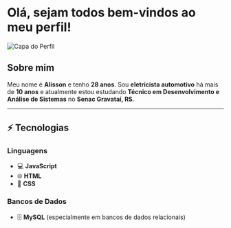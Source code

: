# Olá, sejam todos bem-vindos ao meu perfil!

![Capa do Perfil](https://www.bing.com/images/create/letra-a-com-fundo-tecnolicos/1-66fddfbbc61b4395b372f732a23aeb9a?id=XaLthZp6CilQf1ppf9aIZA%3d%3d&view=detailv2&idpp=genimg&thId=OIG3.tVqsXYDvFuubwuxSf7Xo&skey=9iIL0Q4IHrKWbbSmFsujiYVxrUn5q6Ka-HjbT2n2bQ0&FORM=GCRIDP&mode=overlay) <!-- Adicione aqui o link da sua imagem -->

## Sobre mim
Meu nome é **Alisson** e tenho **28 anos**. Sou **eletricista automotivo** há mais de **10 anos** e atualmente estou estudando **Técnico em Desenvolvimento e Análise de Sistemas** no **Senac Gravataí, RS**.

---

## ⚡ Tecnologias
### Linguagens
- 💻 **JavaScript**
- 🌐 **HTML**
- 🎨 **CSS**

### Bancos de Dados
- 🗄️ **MySQL** (especialmente em bancos de dados relacionais)
